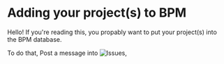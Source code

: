 # Adding your project(s) to BPM
Hello! If you're reading this, you propably want to put your project(s) into the BPM database.

To do that, Post a message into ![Issues](https://github.com/Shivter14/BPM/issues),
